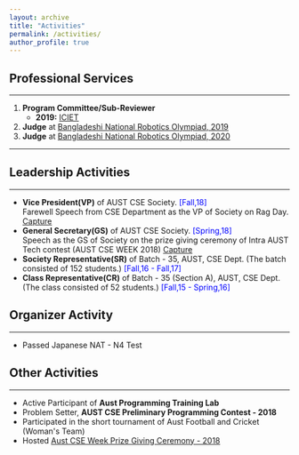 ```yaml
---
layout: archive
title: "Activities"
permalink: /activities/
author_profile: true
---
```


## Professional Services

---

1. **Program Committee/Sub-Reviewer**
   - **2019:** [ICIET](http://www.enggtech.du.ac.bd/iciet-2019/)
2. **Judge** at [Bangladeshi National Robotics Olympiad, 2019](https://bdro.org/)
3. **Judge** at [Bangladeshi National Robotics Olympiad, 2020](https://bdro.org/)

---

## Leadership Activities

---
- **Vice President(VP)** of AUST CSE Society. <span style="color:Blue"> [Fall,18] </span> <br />
    Farewell Speech from CSE Department as the VP of Society on Rag Day. [Capture](https://drive.google.com/file/d/1QcGzWBa0MNzZzpmKrwtnitTsAET6wRz2/view?usp=sharing) 
- **General Secretary(GS)** of AUST CSE Society. <span style="color:Blue"> [Spring,18] </span> <br />
    Speech as the GS of Society on the prize giving ceremony of Intra AUST Tech contest (AUST CSE WEEK 2018) [Capture](https://drive.google.com/file/d/18ULeYVQCr7LrQ62CCfbXo1fAu_tv3qqx/view?usp=sharing)
- **Society Representative(SR)** of Batch - 35, AUST, CSE Dept. (The batch consisted of 152 students.) <span style="color:Blue"> [Fall,16 - Fall,17] </span>
- **Class Representative(CR)** of Batch - 35 (Section A), AUST, CSE Dept. (The class consisted of 52 students.) <span style="color:Blue"> [Fall,15 - Spring,16] </span>


## Organizer Activity

---

- Passed Japanese NAT - N4 Test

## Other Activities

---

- Active Participant of **Aust Programming Training Lab**
- Problem Setter, **AUST CSE Preliminary Programming Contest - 2018**
- Participated in the short tournament of Aust Football and Cricket (Woman's Team)
- Hosted [Aust CSE Week Prize Giving Ceremony - 2018](https://www.facebook.com/codeware.aust/)
